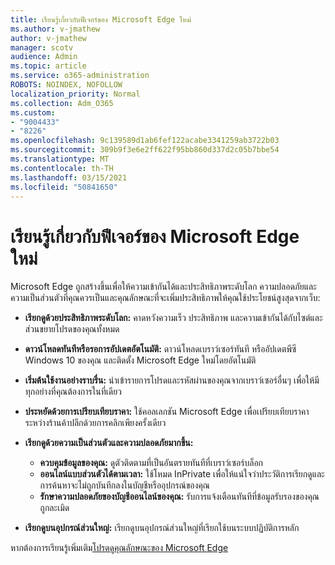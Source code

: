 ```yaml
---
title: เรียนรู้เกี่ยวกับฟีเจอร์ของ Microsoft Edge ใหม่
ms.author: v-jmathew
author: v-jmathew
manager: scotv
audience: Admin
ms.topic: article
ms.service: o365-administration
ROBOTS: NOINDEX, NOFOLLOW
localization_priority: Normal
ms.collection: Adm_O365
ms.custom:
- "9004433"
- "8226"
ms.openlocfilehash: 9c139589d1ab6fef122acabe3341259ab3722b03
ms.sourcegitcommit: 309b9f3e6e2ff622f95bb860d337d2c05b7bbe54
ms.translationtype: MT
ms.contentlocale: th-TH
ms.lasthandoff: 03/15/2021
ms.locfileid: "50841650"
---
```

# <a name="learn-about-the-features-of-the-new-microsoft-edge"></a>เรียนรู้เกี่ยวกับฟีเจอร์ของ Microsoft Edge ใหม่

Microsoft Edge ถูกสร้างขึ้นเพื่อให้ความเข้ากันได้และประสิทธิภาพระดับโลก ความปลอดภัยและความเป็นส่วนตัวที่คุณควรเป็นและคุณลักษณะที่จะเพิ่มประสิทธิภาพให้คุณใช้ประโยชน์สูงสุดจากเว็บ:

- **เรียกดูด้วยประสิทธิภาพระดับโลก:** คาดหวังความเร็ว ประสิทธิภาพ และความเข้ากันได้กับไซต์และส่วนขยายโปรดของคุณทั้งหมด
- **ดาวน์โหลดทันทีหรือรอการอัปเดตอัตโนมัติ:** ดาวน์โหลดเบราว์เซอร์ทันที หรืออัปเดตพีซี Windows 10 ของคุณ และติดตั้ง Microsoft Edge ใหม่โดยอัตโนมัติ
- **เริ่มต้นใช้งานอย่างราบรื่น:** นําเข้ารายการโปรดและรหัสผ่านของคุณจากเบราว์เซอร์อื่นๆ เพื่อให้มีทุกอย่างที่คุณต้องการในที่เดียว
- **ประหยัดด้วยการเปรียบเทียบราคา:** ใช้คอลเลกชัน Microsoft Edge เพื่อเปรียบเทียบราคาระหว่างร้านค้าปลีกด้วยการคลิกเพียงครั้งเดียว
- **เรียกดูด้วยความเป็นส่วนตัวและความปลอดภัยมากขึ้น:**
  - **ควบคุมข้อมูลของคุณ:** ดูตัวติดตามที่เป็นอันตรายทันทีที่เบราว์เซอร์บล็อก
  - **ออนไลน์แบบส่วนตัวได้ตามเวลา:** ใช้โหมด InPrivate เพื่อให้แน่ใจว่าประวัติการเรียกดูและการค้นหาจะไม่ถูกบันทึกลงในบัญชีหรืออุปกรณ์ของคุณ
  - **รักษาความปลอดภัยของบัญชีออนไลน์ของคุณ:** รับการแจ้งเตือนทันทีที่ข้อมูลรับรองของคุณถูกละเมิด

- **เรียกดูบนอุปกรณ์ส่วนใหญ่:** เรียกดูบนอุปกรณ์ส่วนใหญ่ที่เรียกใช้บนระบบปฏิบัติการหลัก

หากต้องการเรียนรู้เพิ่มเติม[โปรดดูคุณลักษณะของ Microsoft Edge](https://go.microsoft.com/fwlink/?linkid=2146817)

